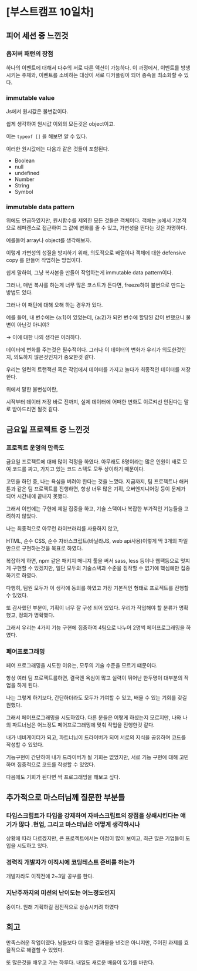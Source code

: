 # [부스트캠프 10일차]

## 피어 세션 중 느낀것

### 옵저버 패턴의 장점

하나의 이벤트에 대해서 다수의 서로 다른 액션이 가능하다. 이 과정에서, 이벤트를 방생시키는 주체와, 이벤트를 소비하는 대상이 서로 디커플링이 되어 종속을 최소화할 수 있다.

### immutable value

Js에서 원시값은 불변값이다.

쉽게 생각하여 원시값 이외의 모든것은 object이고.

이는 `typeof []` 을 해보면 알 수 있다.

이러한 원시값에는 다음과 같은 것들이 포함된다.

- Boolean
- null
- undefined
- Number
- String
- Symbol

### immutable data pattern

위에도 언급하였지만, 원시함수를 제외한 모든 것들은 객체이다. 객체는 js에서 기본적으로 레퍼렌스로 접근하여 그 값에 변화를 줄 수 있고, 가변성을 띈다는 것은 자명하다.

예를들어 array나 object를 생각해보자.

이렇게 가변성의 성질을 방지하기 위해, 의도적으로 배열이나 객체에 대한 defensive copy 를 만들어 작업하는 방법이다. 

쉽게 말하여, 그냥 복사본을 만들어 작업하는게 immutable data pattern이다. 

그러나, 매번 복사를 하는게 너무 많은 코스트가 든다면, freeze하여 불변으로 만드는 방법도 있다.

그러나 이 패턴에 대해 오해 하는 경우가 있다.

예를 들어, 내 변수에는 {a:1}이 있었는데, {a:2}가 되면 변수에 할당된 값이 변했으니 불변이 아닌것 아니야?

→ 이에 대한 나의 생각은 이러하다.

데이터에 변화를 주는것은 필수적이다. 그러나 이 데이터의 변화가 우리가 의도한것인지, 의도하지 않은것인지가 중요한것 같다.

우리는 일련의 트랜잭션 혹은 작업에서 데이터를 가지고 놀다가 최종적인 데이터를 저장한다.

위에서 말한 불변성이란,

시작부터 데이터 저장 바로 전까지, 실제 데이터에 어떠한 변화도 이르켜선 안된다는 말로 받아드리면 될것 같다.

## 금요일 프로젝트 중 느낀것

### 프로젝트 운영의 만족도

금요일 프로젝트에 대해 많이 걱정을 하였다. 아무래도 8명이라는 많은 인원이 새로 모여 코드를 짜고, 가지고 있는 코드 스텍도 모두 상이하기 때문이다. 

고민을 하던 중, 나는 욕심을 버려야 한다는 것을 느꼈다. 지금까지, 팀 프로젝트나 해커톤과 같은 팀 프로젝트를 진행하면, 항상 너무 많은 기획, 오버엔지니어링 등이 문제가 되어 시간내에 끝내지 못했다. 

그래서 이번에는 구현에 제일 집중을 하고, 기술 스택이나 복잡한 부가적인 기능들을 고려하지 않았다. 

나는 최종적으로 아무런 라이브러리를 사용하지 않고, 

HTML, 순수 CSS, 순수 자바스크립트(바닐라JS, web api사용)이렇게 딱 3개의 파일만으로 구현하는것을 목표로 하였다. 

복잡하게 하면, npm 같은 패키지 매니지 툴을 써서 sass, less 등이나 웹팩등으로 멋찌게 구현할 수 있겠지만, 일단 모두의 기술스택과 수준을 짐작할 수 없기에 핵심에만 집중하기로 하였다. 

다행히, 팀원 모두가 이 생각에 동의를 하였고 가장 기본적인 형태로 프로젝트를 진행할 수 있었다. 

또 감사했던 부분이, 기획이 너무 잘 구성 되어 있었다. 우리가 작업해야 할 분류가 명확했고, 정의가 명확했다. 

그래서 우리는 4가지 기능 구현에 집중하여 4팀으로 나누어 2명씩 페어프로그래밍을 하였다. 

### 페어프로그래밍

페어 프로그래밍을 시도한 이유는, 모두의 기술 수준을 모르기 떄문이다. 

항상 여러 팀 프로젝트를하면, 결국엔 욕심이 많고 실력이 뛰어난 한두명이 대부분의 작업을 하게 된다. 

나는 그렇게 하기보다, 간단하더라도 모두가 기여할 수 있고, 배울 수 있는 기회를 갖길 원했다. 

그래서 페어프로그래밍을 시도하였다. 다른 분들은 어떻게 하셨는지 모르지만, 나와 나의 파트너님은 어느정도 페어프로그래밍에 맞춰 작업을 진행한것 같다.

내가 네비게이터가 되고, 파트너님이 드라이버가 되어 서로의 지식을 공유하며 코드를 작성할 수 있었다.

기능구현이 간단하여 내가 드라이버가 될 기회는 없었지만, 서로 기능 구현에 대해 고민하며 집중적으로 코드를 작성할 수 있었다.

다음에도 기회가 된다면 짝 프로그래밍을 해보고 싶다.

## 추가적으로 마스터님께 질문한 부분들

### 타입스크립트가 타입을 강제하여 자바스크립트의 장점을 상쇄시킨다는 얘기가 많다 .현업, 그리고 마스터님은 어떻게 생각하시나

상황에 따라 다르겠지만, 큰 프로젝트에서는 이점이 많이 보이고, 최근 많은 기업들이 도입을 시도하고 있다. 

### 경력직 개발자가 이직시에 코딩테스트 준비를 하는가

개발자라도 이직전에 2~3달 공부를 한다. 

### 지난주까지의 미션의 난이도는 어느정도인지

중이다. 원래 기획하길 점진적으로 상승시키려 하였다

## 회고

만족스러운 작업이였다. 남들보다 더 많은 결과물을 낸것은 아니지만, 주어진 과제를 효율적으로 해결할 수 있었다.

또 많은것을 배우고 가는 하루다. 내일도 새로운 배움이 있기를 바란다.
